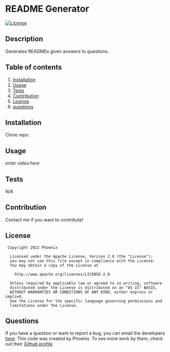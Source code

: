 # README Generator
  [![License](https://img.shields.io/badge/License-Apache_2.0-blue.svg)](https://opensource.org/licenses/Apache-2.0)

  ## Description

  Generates READMEs given answers to questions.

  ## Table of contents

  1. [Installation](#installation)
  2. [Usage](#usage)
  3. [Tests](#tests)
  4. [Contribution](#contribution)
  5. [License](#license)
  6. [questions](#questions)

  ## Installation

  Clone repo.

  ## Usage

  *enter video here*

  ## Tests

  N/A

  ## Contribution

  Contact me if you want to contribute!

  ## License

     Copyright 2022 Phoenix

      Licensed under the Apache License, Version 2.0 (the "License");
      you may not use this file except in compliance with the License.
      You may obtain a copy of the License at

        http://www.apache.org/licenses/LICENSE-2.0

      Unless required by applicable law or agreed to in writing, software
      distributed under the License is distributed on an "AS IS" BASIS,
      WITHOUT WARRANTIES OR CONDITIONS OF ANY KIND, either express or implied.
      See the License for the specific language governing permissions and
      limitations under the License.

  ## Questions

  If you have a question or want to report a bug, you can email the developers [here](mailto:sjdflksdjlk).
  This code was created by Phoenix. To see more work by them, check out their [Github profile](https://github.com/Phoenix-Staley).